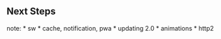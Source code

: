 ##  Next Steps

note:
    * sw
    * cache, notification, pwa
    * updating 2.0
    * animations
    * http2
